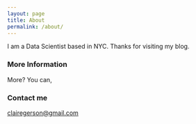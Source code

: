 ```yaml
---
layout: page
title: About
permalink: /about/
---
```


I am a Data Scientist based in NYC. Thanks for visiting my blog. 

### More Information

More? You can,

### Contact me

[clairegerson@gmail.com](mailto:clairegerson@gmail.com)